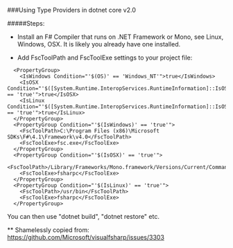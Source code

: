 ###Using Type Providers in dotnet core v2.0

#####Steps:

- Install an F# Compiler that runs on .NET Framework or Mono, see Linux, Windows, OSX. It is likely you already have one installed.

- Add FscToolPath and FscToolExe settings to your project file:

```
  <PropertyGroup>
    <IsWindows Condition="'$(OS)' == 'Windows_NT'">true</IsWindows>
    <IsOSX Condition="'$([System.Runtime.InteropServices.RuntimeInformation]::IsOSPlatform($([System.Runtime.InteropServices.OSPlatform]::OSX)))' == 'true'">true</IsOSX>
    <IsLinux Condition="'$([System.Runtime.InteropServices.RuntimeInformation]::IsOSPlatform($([System.Runtime.InteropServices.OSPlatform]::Linux)))' == 'true'">true</IsLinux>
  </PropertyGroup>
  <PropertyGroup Condition="'$(IsWindows)' == 'true'">
    <FscToolPath>C:\Program Files (x86)\Microsoft SDKs\F#\4.1\Framework\v4.0</FscToolPath>
    <FscToolExe>fsc.exe</FscToolExe>
  </PropertyGroup>
  <PropertyGroup Condition="'$(IsOSX)' == 'true'">
    <FscToolPath>/Library/Frameworks/Mono.framework/Versions/Current/Commands</FscToolPath>
    <FscToolExe>fsharpc</FscToolExe>
  </PropertyGroup>
  <PropertyGroup Condition="'$(IsLinux)' == 'true'">
    <FscToolPath>/usr/bin</FscToolPath>
    <FscToolExe>fsharpc</FscToolExe>
  </PropertyGroup>
```

You can then use "dotnet build", "dotnet restore" etc.


** Shamelessly copied from: https://github.com/Microsoft/visualfsharp/issues/3303